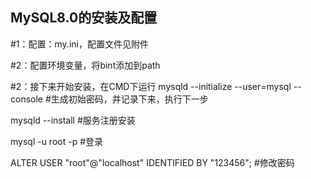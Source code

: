 MySQL8.0的安装及配置
--
#1：配置：my.ini，配置文件见附件

#2：配置环境变量，将bint添加到path

#2：接下来开始安装，在CMD下运行
mysqld --initialize --user=mysql --console
#生成初始密码，并记录下来，执行下一步

mysqld --install
#服务注册安装

mysql -u root -p
#登录

ALTER USER "root"@"localhost" IDENTIFIED  BY "123456";
#修改密码
